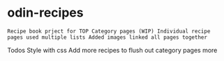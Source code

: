 # odin-recipes

``
Recipe book prject for TOP
    Category pages (WIP)
    Individual recipe pages
    used multiple lists
    Added images
    linked all pages together
``

Todos
    Style with css
    Add more recipes to flush out category pages more